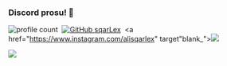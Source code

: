 ### Discord prosu! 🤠
![profile count](https://komarev.com/ghpvc/?username=sqarLex&color=8b72ff)&nbsp;
[![GitHub sqarLex](https://img.shields.io/github/followers/sqarLex?label=follow&style=social)](https://github.com/sqarLex)&nbsp;
<a href="https://www.instagram.com/alisqarlex" target"blank_"><img src="https://img.shields.io/badge/INSTAGRAM%20-DC3175.svg?&style=for-the-badge&logo=instagram&logoColor=white">

[<img src="https://discord.c99.nl/widget/theme-5/449176134748340225.png"></img>](https://discord.c99.nl/widget/theme-5/449176134748340225.png)
